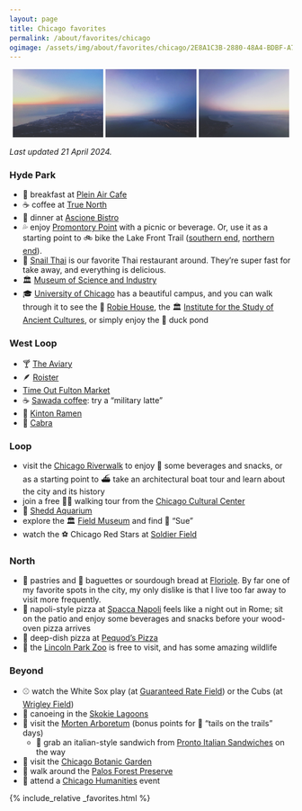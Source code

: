 ```yaml
---
layout: page
title: Chicago favorites
permalink: /about/favorites/chicago
ogimage: /assets/img/about/favorites/chicago/2E8A1C3B-2880-48A4-BDBF-A7F7585E06D1.jpeg
---
```

<div style="width: 100%;"><center>
  <img src="/assets/img/about/favorites/chicago/2E8A1C3B-2880-48A4-BDBF-A7F7585E06D1.jpeg" alt="Chicago sunrise approach, photo 1 of 3" style="width: 32%; max-width: 200px;" />
  <img src="/assets/img/about/favorites/chicago/A1BBA7DC-F575-4A43-BC43-F8E5479B7A77.jpeg" alt="Chicago sunrise approach, photo 2 of 3" style="width: 32%; max-width: 200px;" />
  <img src="/assets/img/about/favorites/chicago/D620F557-C41B-4EA5-BD86-7C3C52476BA6.jpeg" alt="Chicago sunrise approach, photo 3 of 3" style="width: 32%; max-width: 200px;" />
</center></div>

_Last updated 21 April 2024._

### Hyde Park
- 🥐 breakfast at [Plein Air Cafe](https://maps.apple.com/?address=5751%20S%20Woodlawn%20Ave,%20Chicago,%20IL%20%2060637,%20United%20States&auid=17317106175298295220&ll=41.790073,-87.595961&lsp=9902&q=Plein%20Air%20Cafe%20%26%20Eatery)
- ☕️ coffee at [True North](https://maps.apple.com/?address=1323%20E%2057th%20St,%20Chicago,%20IL%20%2060637,%20United%20States&auid=18285316051256051375&ll=41.791278,-87.593841&lsp=9902&q=TrueNorth%20Cafe%20Hyde%20Park)
- 🍝 dinner at [Ascione Bistro](https://maps.apple.com/?address=1500%20E%2055th%20St,%20Chicago,%20IL%20%2060615,%20United%20States&auid=10674875566085671605&ll=41.795348,-87.588721&lsp=9902&q=Ascione%20Bistro)
- 💦 enjoy [Promontory Point](https://maps.apple.com/?address=5491%20S.%20Jean-Baptiste%20Pointe%20DuSable%20Lake%20Shore%20Drive,%20Chicago,%20IL%2060615,%20United%20States&auid=3043761696410100050&ll=41.795928,-87.577525&lsp=9902&q=Promontory%20Point) with a picnic or beverage. Or, use it as a starting point to 🚲 bike the Lake Front Trail ([southern end](https://maps.apple.com/?address=Chicago,%20IL%2060611,%20United%20States&auid=4186466711766065665&ll=41.766320,-87.562720&lsp=9902&q=Lakefront%20Trail), [northern end](https://maps.apple.com/?address=Chicago,%20IL%2060611,%20United%20States&auid=7709229080613504211&ll=41.986591,-87.653997&lsp=9902&q=Lakefront%20Trail)).
- 🐌 [Snail Thai](https://maps.apple.com/?address=1649%20E%2055th%20St,%20Chicago,%20IL%2060615,%20United%20States&auid=465845548283048612&ll=41.795092,-87.584779&lsp=9902&q=The%20Snail%20Thai%20Cuisine) is our favorite Thai restaurant around. They’re super fast for take away, and everything is delicious.
- 🏛️ [Museum of Science and Industry](https://maps.apple.com/?address=5700%20S%20DuSable%20Lake%20Shore%20Drive,%20Chicago,%20IL%2060637,%20United%20States&auid=3147873044780092380&ll=41.790513,-87.582922&lsp=9902&q=Museum%20of%20Science%20and%20Industry,%20Chicago)
- 🎓 [University of Chicago](https://maps.apple.com/?address=5801%20S%20Ellis%20Ave,%20Chicago,%20IL%2060637,%20United%20States&auid=222360845964844126&ll=41.792103,-87.600220&lsp=9902&q=University%20of%20Chicago) has a beautiful campus, and you can walk through it to see the 📐 [Robie House](https://maps.apple.com/?address=5757%20S%20Woodlawn%20Ave,%20Chicago,%20IL%20%2060637,%20United%20States&auid=374072806549190790&ll=41.789811,-87.595928&lsp=9902&q=Frederick%20C.%20Robie%20House), the 🏛️ [Institute for the Study of Ancient Cultures](https://maps.apple.com/?address=1155%20E%2058th%20St,%20Chicago,%20IL%20%2060637,%20United%20States&auid=13845425828580820919&ll=41.789409,-87.597449&lsp=9902&q=Institute%20for%20the%20Study%20of%20Ancient%20Cultures), or simply enjoy the 🦆 duck pond

### West Loop
- 🍸 [The Aviary](https://maps.apple.com/?address=955%20W%20Fulton%20Market,%20Chicago,%20IL%20%2060607,%20United%20States&auid=7150727231679659581&ll=41.886482,-87.651982&lsp=9902&q=The%20Aviary)
- 🪶 [Roister](https://maps.apple.com/?address=951%20W%20Fulton%20Market,%20Chicago,%20IL%20%2060607,%20United%20States&auid=4409570904384129369&ll=41.886599,-87.651810&lsp=9902&q=Roister)
- [Time Out Fulton Market](https://maps.apple.com/?address=916%20W%20Fulton%20Market,%20Chicago,%20IL%2060607,%20United%20States&auid=15044358521693904204&ll=41.886920,-87.650530&lsp=9902&q=Time%20Out%20Market)
- ☕️ [Sawada coffee](https://maps.apple.com/?address=112%20N%20Green%20St,%20Chicago,%20IL%20%2060607,%20United%20States&auid=15228306671429377085&ll=41.883640,-87.648788&lsp=9902&q=Sawada%20Coffee): try a “military latte”
- 🍜 [Kinton Ramen](https://maps.apple.com/?address=163%20N%20Sangamon%20St,%20Chicago,%20IL%20%2060607,%20United%20States&auid=4906119005532631732&ll=41.884928,-87.650711&lsp=9902&q=Kinton%20Ramen)
- 🐐 [Cabra](https://maps.apple.com/?address=200%20N%20Green%20St,%20Chicago,%20IL%2060607,%20United%20States&auid=10449723616408104591&ll=41.885881,-87.649108&lsp=9902&q=Cabra)

### Loop
- visit the [Chicago Riverwalk](https://maps.apple.com/?address=2%20N%20La%20Salle%20St,%20Floor%202,%20Chicago,%20IL%2060602,%20United%20States&auid=17426554822183736752&ll=41.887272,-87.627236&lsp=9902&q=Chicago%20Riverwalk) to enjoy 🍷 some beverages and snacks, or as a starting point to ⛴️ take an architectural boat tour and learn about the city and its history
- join a free 🚶‍♂️ walking tour from the [Chicago Cultural Center](https://maps.apple.com/?address=78%20E%20Washington%20St,%20Chicago,%20IL%20%2060602,%20United%20States&auid=6067168364543969049&ll=41.883576,-87.624948&lsp=9902&q=Chicago%20Cultural%20Center)
- 🐬 [Shedd Aquarium](https://maps.apple.com/?address=1200%20S%20Dusable%20Lake%20Shore%20Dr,%20Chicago,%20IL%2060605,%20United%20States&auid=6135812639410860302&ll=41.867579,-87.613606&lsp=9902&q=Shedd%20Aquarium)
- explore the 🏛️ [Field Museum](https://maps.apple.com/?address=1400%20S%20Dusable%20Lake%20Shore%20Dr,%20Chicago,%20IL%2060605,%20United%20States&auid=2027249941338592107&ll=41.866109,-87.617029&lsp=9902&q=Field%20Museum) and find 🦖 “Sue”
- watch the ⚽️ Chicago Red Stars at [Soldier Field](https://maps.apple.com/?address=1410%20Special%20Olympics%20Drive,%20Chicago,%20IL%2060605,%20United%20States&auid=4074683490398741478&ll=41.862306,-87.616686&lsp=9902&q=Soldier%20Field)

### North
- 🥐 pastries and 🥖 baguettes or sourdough bread at [Floriole](https://maps.apple.com/?address=1220%20W%20Webster%20Ave,%20Chicago,%20IL%20%2060614,%20United%20States&auid=10466231550611170415&ll=41.921849,-87.659204&lsp=9902&q=Floriole). By far one of my favorite spots in the city, my only dislike is that I live too far away to visit more frequently.
- 🍕 napoli-style pizza at [Spacca Napoli](https://maps.apple.com/?address=1769%20W%20Sunnyside%20Ave,%20Chicago,%20IL%20%2060640,%20United%20States&auid=6915981325229687812&ll=41.963220,-87.673636&lsp=9902&q=Spacca%20Napoli%20Pizzeria) feels like a night out in Rome; sit on the patio and enjoy some beverages and snacks before your wood-oven pizza arrives
- 🍕 deep-dish pizza at [Pequod’s Pizza](https://maps.apple.com/?address=2207%20N%20Clybourn%20Ave,%20Chicago,%20IL%20%2060614,%20United%20States&auid=8543306803376454292&ll=41.921831,-87.664508&lsp=9902&q=Pequod's%20Pizza)
- 🦁 the [Lincoln Park Zoo](https://maps.apple.com/?address=2001%20N.%20Clark%20St,%20Chicago,%20IL%2060614,%20United%20States&auid=12760104372783582348&ll=41.920896,-87.633004&lsp=9902&q=Lincoln%20Park%20Zoo) is free to visit, and has some amazing wildlife

### Beyond
- ⚾️ watch the White Sox play (at [Guaranteed Rate Field](https://maps.apple.com/?address=333%20W%2035th%20St,%20Chicago,%20IL%2060616,%20United%20States&auid=1582473545085192272&ll=41.829811,-87.633577&lsp=9902&q=Guaranteed%20Rate%20Field)) or the Cubs (at [Wrigley Field](https://maps.apple.com/?address=1060%20W%20Addison%20St,%20Chicago,%20IL%20%2060613,%20United%20States&auid=16246086688498290818&ll=41.948224,-87.655460&lsp=9902&q=Wrigley%20Field))
- 🛶 canoeing in the [Skokie Lagoons](https://maps.apple.com/?address=788%E2%80%93794%20N%20Forest%20Way%20Dr,%20Northbrook,%20IL%20%2060062,%20United%20States&auid=17802024203799305960&ll=42.128866,-87.774922&lsp=9902&q=Skokie%20Lagoons)
- 🌳 visit the [Morten Arboretum](https://maps.apple.com/?address=4100%20Illinois%20Route%2053,%20Lisle,%20IL%2060532,%20United%20States&auid=862481568325447181&ll=41.817844,-88.065416&lsp=9902&q=The%20Morton%20Arboretum) (bonus points for 🐶 “tails on the trails” days)
  - 🥪 grab an italian-style sandwich from [Pronto Italian Sandwiches](https://maps.apple.com/?address=8%20E%20First%20St,%20Hinsdale,%20IL%20%2060521,%20United%20States&auid=5956782002297531768&ll=41.801399,-87.928786&lsp=9902&q=Pronto%20Italian%20Sandwiches) on the way
- 🌻 visit the [Chicago Botanic Garden](https://maps.apple.com/?address=1000%20Lake%20Cook%20Road,%20Glencoe,%20IL%2060022,%20United%20States&auid=12175092430782721818&ll=42.145200,-87.785832&lsp=9902&q=Chicago%20Botanic%20Garden)
- 🥾 walk around the [Palos Forest Preserve](https://maps.apple.com/?address=9600%E2%80%939610%20Wolf%20Rd,%20Willow%20Springs,%20IL%20%2060480,%20United%20States&auid=2940417056827028692&ll=41.714355,-87.895142&lsp=9902&q=Palos%20Trail%20System)
- 🎤 attend a [Chicago Humanities](https://www.chicagohumanities.org) event

{% include_relative _favorites.html %}